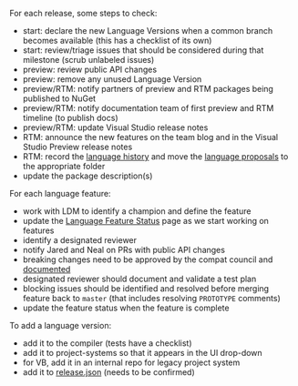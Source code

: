 For each release, some steps to check:

- start: declare the new Language Versions when a common branch becomes available (this has a checklist of its own)
- start: review/triage issues that should be considered during that milestone (scrub unlabeled issues)
- preview: review public API changes
- preview: remove any unused Language Version
- preview/RTM: notify partners of preview and RTM packages being published to NuGet
- preview/RTM: notify documentation team of first preview and RTM timeline (to publish docs)
- preview/RTM: update Visual Studio release notes
- RTM: announce the new features on the team blog and in the Visual Studio Preview release notes
- RTM: record the [language history](https://github.com/dotnet/csharplang/blob/master/Language-Version-History.md) and move the [language proposals](https://github.com/dotnet/csharplang/tree/master/proposals) to the appropriate folder
- update the package description(s)

For each language feature:

- work with LDM to identify a champion and define the feature
- update the [Language Feature Status](https://github.com/dotnet/roslyn/blob/master/docs/Language%20Feature%20Status.md) page as we start working on features
- identify a designated reviewer
- notify Jared and Neal on PRs with public API changes
- breaking changes need to be approved by the compat council and [documented](https://github.com/dotnet/roslyn/tree/master/docs/compilers/CSharp)
- designated reviewer should document and validate a test plan
- blocking issues should be identified and resolved before merging feature back to `master` (that includes resolving `PROTOTYPE` comments)
- update the feature status when the feature is complete

To add a language version:
- add it to the compiler (tests have a checklist)
- add it to project-systems so that it appears in the UI drop-down
- for VB, add it in an internal repo for legacy project system
- add it to [release.json](https://github.com/dotnet/core/pull/1454) (needs to be confirmed)